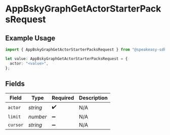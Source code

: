 # AppBskyGraphGetActorStarterPacksRequest

## Example Usage

```typescript
import { AppBskyGraphGetActorStarterPacksRequest } from "@speakeasy-sdks/bluesky/models/operations";

let value: AppBskyGraphGetActorStarterPacksRequest = {
  actor: "<value>",
};
```

## Fields

| Field              | Type               | Required           | Description        |
| ------------------ | ------------------ | ------------------ | ------------------ |
| `actor`            | *string*           | :heavy_check_mark: | N/A                |
| `limit`            | *number*           | :heavy_minus_sign: | N/A                |
| `cursor`           | *string*           | :heavy_minus_sign: | N/A                |